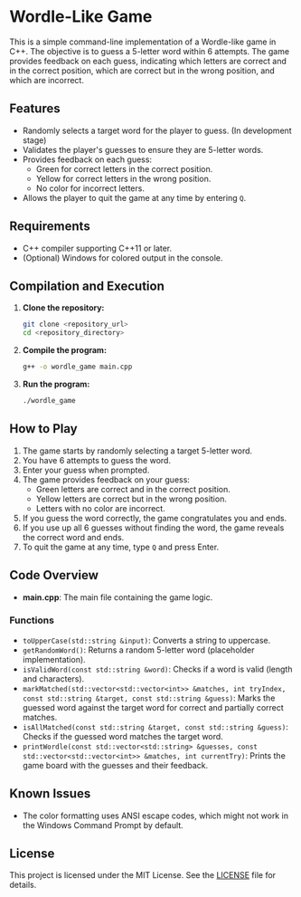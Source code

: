# Wordle-Like Game

This is a simple command-line implementation of a Wordle-like game in C++. The objective is to guess a 5-letter word within 6 attempts. The game provides feedback on each guess, indicating which letters are correct and in the correct position, which are correct but in the wrong position, and which are incorrect.

## Features

- Randomly selects a target word for the player to guess. (In development stage)
- Validates the player's guesses to ensure they are 5-letter words.
- Provides feedback on each guess:
  - Green for correct letters in the correct position.
  - Yellow for correct letters in the wrong position.
  - No color for incorrect letters.
- Allows the player to quit the game at any time by entering `Q`.

## Requirements

- C++ compiler supporting C++11 or later.
- (Optional) Windows for colored output in the console.

## Compilation and Execution

1. **Clone the repository:**
    ```sh
    git clone <repository_url>
    cd <repository_directory>
    ```

2. **Compile the program:**
    ```sh
    g++ -o wordle_game main.cpp
    ```

3. **Run the program:**
    ```sh
    ./wordle_game
    ```

## How to Play

1. The game starts by randomly selecting a target 5-letter word.
2. You have 6 attempts to guess the word.
3. Enter your guess when prompted.
4. The game provides feedback on your guess:
   - Green letters are correct and in the correct position.
   - Yellow letters are correct but in the wrong position.
   - Letters with no color are incorrect.
5. If you guess the word correctly, the game congratulates you and ends.
6. If you use up all 6 guesses without finding the word, the game reveals the correct word and ends.
7. To quit the game at any time, type `Q` and press Enter.

## Code Overview

- **main.cpp**: The main file containing the game logic.

### Functions

- `toUpperCase(std::string &input)`: Converts a string to uppercase.
- `getRandomWord()`: Returns a random 5-letter word (placeholder implementation).
- `isValidWord(const std::string &word)`: Checks if a word is valid (length and characters).
- `markMatched(std::vector<std::vector<int>> &matches, int tryIndex, const std::string &target, const std::string &guess)`: Marks the guessed word against the target word for correct and partially correct matches.
- `isAllMatched(const std::string &target, const std::string &guess)`: Checks if the guessed word matches the target word.
- `printWordle(const std::vector<std::string> &guesses, const std::vector<std::vector<int>> &matches, int currentTry)`: Prints the game board with the guesses and their feedback.

## Known Issues

- The color formatting uses ANSI escape codes, which might not work in the Windows Command Prompt by default.

## License

This project is licensed under the MIT License. See the [LICENSE](LICENSE) file for details.

